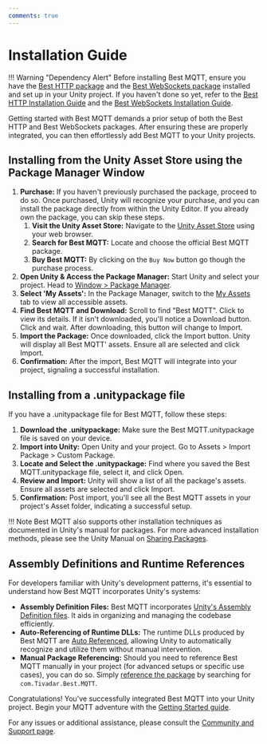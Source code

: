 ```yaml
---
comments: true
---
```


# Installation Guide

!!! Warning "Dependency Alert"
    Before installing Best MQTT, ensure you have the [Best HTTP package](../HTTP/index.md) and the [Best WebSockets package](../WebSockets/index.md) installed and set up in your Unity project. 
    If you haven't done so yet, refer to the [Best HTTP Installation Guide](../HTTP/installation.md) and the [Best WebSockets Installation Guide](../WebSockets/installation.md).

Getting started with Best MQTT demands a prior setup of both the Best HTTP and Best WebSockets packages. 
After ensuring these are properly integrated, you can then effortlessly add Best MQTT to your Unity projects.

## Installing from the Unity Asset Store using the Package Manager Window

1. **Purchase:** If you haven't previously purchased the package, proceed to do so. 
    Once purchased, Unity will recognize your purchase, and you can install the package directly from within the Unity Editor. If you already own the package, you can skip these steps.
    1. **Visit the Unity Asset Store:** Navigate to the [Unity Asset Store](https://assetstore.unity.com/publishers/4137?aid=1101lfX8E) using your web browser.
    2. **Search for Best MQTT:** Locate and choose the official Best MQTT package.
    3. **Buy Best MQTT:** By clicking on the `Buy Now` button go though the purchase process.
2. **Open Unity & Access the Package Manager:** Start Unity and select your project. Head to [Window > Package Manager](https://docs.unity3d.com/Manual/upm-ui.html).
3. **Select 'My Assets':** In the Package Manager, switch to the [My Assets](https://docs.unity3d.com/Manual/upm-ui-import.html) tab to view all accessible assets.
4. **Find Best MQTT and Download:** Scroll to find "Best MQTT". Click to view its details. If it isn't downloaded, you'll notice a Download button. Click and wait. After downloading, this button will change to Import.
5. **Import the Package:** Once downloaded, click the Import button. Unity will display all Best MQTT' assets. Ensure all are selected and click Import.
6. **Confirmation:** After the import, Best MQTT will integrate into your project, signaling a successful installation.

## Installing from a .unitypackage file

If you have a .unitypackage file for Best MQTT, follow these steps:

1. **Download the .unitypackage:** Make sure the Best MQTT.unitypackage file is saved on your device. 
2. **Import into Unity:** Open Unity and your project. Go to Assets > Import Package > Custom Package.
3. **Locate and Select the .unitypackage:** Find where you saved the Best MQTT.unitypackage file, select it, and click Open.
4. **Review and Import:** Unity will show a list of all the package's assets. Ensure all assets are selected and click Import.
5. **Confirmation:** Post import, you'll see all the Best MQTT assets in your project's Asset folder, indicating a successful setup.

!!! Note
    Best MQTT also supports other installation techniques as documented in Unity's manual for packages. 
    For more advanced installation methods, please see the Unity Manual on [Sharing Packages](https://docs.unity3d.com/Manual/cus-share.html).

## Assembly Definitions and Runtime References
For developers familiar with Unity's development patterns, it's essential to understand how Best MQTT incorporates Unity's systems:

- **Assembly Definition Files:** Best MQTT incorporates [Unity's Assembly Definition files](https://docs.unity3d.com/Manual/ScriptCompilationAssemblyDefinitionFiles.html). It aids in organizing and managing the codebase efficiently.
- **Auto-Referencing of Runtime DLLs:** The runtime DLLs produced by Best MQTT are [Auto Referenced](https://docs.unity3d.com/Manual/class-AssemblyDefinitionImporter.html), allowing Unity to automatically recognize and utilize them without manual intervention.
- **Manual Package Referencing:** Should you need to reference Best MQTT manually in your project (for advanced setups or specific use cases), you can do so. 
Simply [reference the package](https://docs.unity3d.com/Manual/ScriptCompilationAssemblyDefinitionFiles.html#reference-another-assembly) by searching for `com.Tivadar.Best.MQTT`.

Congratulations! You've successfully integrated Best MQTT into your Unity project. Begin your MQTT adventure with the [Getting Started guide](getting-started/index.md).

For any issues or additional assistance, please consult the [Community and Support page](../Shared/support.md).